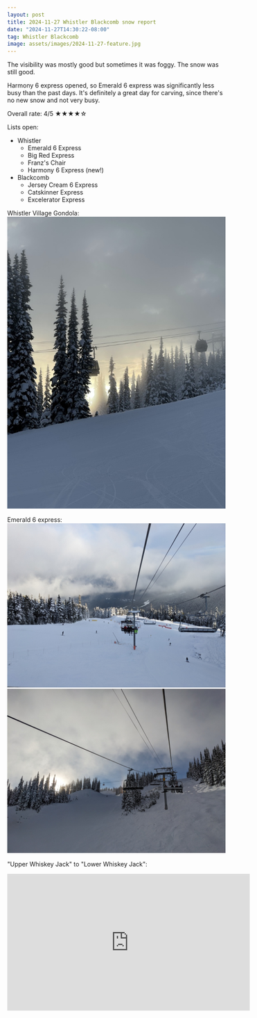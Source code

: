 ```yaml
---
layout: post
title: 2024-11-27 Whistler Blackcomb snow report
date: "2024-11-27T14:30:22-08:00"
tag: Whistler Blackcomb
image: assets/images/2024-11-27-feature.jpg
---
```


The visibility was mostly good but sometimes it was foggy. The snow was still good.

Harmony 6 express opened, so Emerald 6 express was significantly less busy than the past days. It's definitely a great day for carving, since there's no new snow and not very busy.

Overall rate: 4/5 ★★★★☆

Lists open:

* Whistler
    * Emerald 6 Express
    * Big Red Express
    * Franz's Chair
    * Harmony 6 Express (new!)
* Blackcomb
    * Jersey Cream 6 Express
    * Catskinner Express
    * Excelerator Express

Whistler Village Gondola:
![](/assets/images/2024-11-27-whistler-village-gondola.jpg)

Emerald 6 express:
![](/assets/images/2024-11-27-emerald-6-express.jpg)
![](/assets/images/2024-11-27-emerald-6-express-2.jpg)

"Upper Whiskey Jack" to "Lower Whiskey Jack":
<iframe width="560" height="315" src="https://www.youtube.com/embed/ouFi1oOZTfA?si=Up-cQNI4-bzBYo6L&hl=en" title="YouTube video player" frameborder="0" allow="accelerometer; autoplay; clipboard-write; encrypted-media; gyroscope; picture-in-picture; web-share" referrerpolicy="strict-origin-when-cross-origin" allowfullscreen></iframe>
